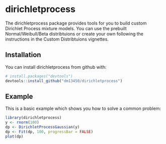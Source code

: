 
<!-- README.md is generated from README.Rmd. Please edit that file -->
dirichletprocess
================

The dirichletprocess package provides tools for you to build custom Dirichlet Process mixture models. You can use the prebuilt Normal/Weibull/Beta distribtuions or create your own following the instructions in the Custom Distribtuions vignettes.

Installation
------------

You can install dirichletprocess from github with:

``` r
# install.packages("devtools")
devtools::install_github("dm13450/dirichletprocess")
```

Example
-------

This is a basic example which shows you how to solve a common problem:

``` r
library(dirichletprocess)
y <- rnorm(100)
dp <- DirichletProcessGaussian(y)
dp <- Fit(dp, 100, progressBar = FALSE)
plot(dp)
```
